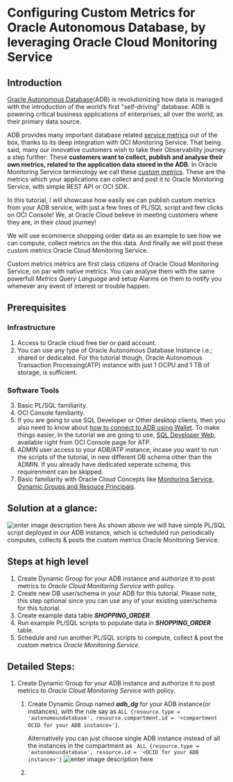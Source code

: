 

# Configuring Custom Metrics for Oracle Autonomous Database, by leveraging Oracle Cloud Monitoring Service
## Introduction
[Oracle Autonomous Database](https://www.oracle.com/autonomous-database/)(ADB) is revolutionizing how data is managed with the introduction of the world’s first "self-driving" database. ADB is powering critical business applications of enterprises, all over the world, as their primary data source. 

ADB provides many important database related [service metrics](https://docs.oracle.com/en-us/iaas/Content/Database/References/databasemetrics_topic-Overview_of_the_Database_Service_Autonomous_Database_Metrics.htm) out of the box, thanks to its deep integration with OCI Monitoring Service. 
That being said, many our innovative customers wish to take their Observability journey a step further:
These **customers want to collect, publish and analyse their own metrics, related to the application data stored in the ADB**. In Oracle Monitoring Service terminology we call these [*custom metrics*](https://docs.oracle.com/en-us/iaas/Content/Monitoring/Tasks/publishingcustommetrics.htm). These are the metrics which your applications can collect and post it to Oracle Monitoring Service, with simple REST API or OCI SDK. 

In this tutorial, I will showcase how easily we can publish custom metrics from your ADB service, with just a few lines of PL/SQL script and few clicks on OCI Console! We, at Oracle Cloud believe in meeting customers where they are, in their cloud journey!

We will use ecommerce shopping order data as an example to see how we can compute, collect metrics on the this data. And finally we will post these custom metrics Oracle Cloud Monitoring Service. 

Custom metrics metrics are first class citizens of Oracle Cloud Monitoring Service, on par with native metrics. You can analyse them with the same powerfull *Metrics Query Language* and setup Alarms on them to notify you whenever any event of interest or trouble happen.

## Prerequisites 
### Infrastructure
 1. Access to Oracle cloud free tier or paid account.
 2. You can use any type of Oracle Autonomous Database Instance i.e.; shared or dedicated. For the tutorial though, Oracle Autonomous Transaction Processing(ATP) instance with just 1 OCPU and 1 TB of storage, is sufficient. 
 
 ### Software Tools
 3. Basic PL/SQL familiarity.
 4. OCI Console familiarity.
 5. If you are going to use SQL Developer or Other desktop clients, then you also need to know about [how to connect to ADB using Wallet](https://docs.oracle.com/en/cloud/paas/autonomous-data-warehouse-cloud/cswgs/autonomous-connect-sql-developer.html#GUID-14217939-3E8F-4782-BFF2-021199A908FD).  To make things easier, In the tutorial we are going to use, [SQL Developer Web](https://docs.oracle.com/en/cloud/paas/autonomous-database/adbsa/sql-developer-web.html#GUID-C32A78E5-4C5F-476F-86AB-AEEEA9CF2704), available right from OCI Console page for ATP. 
 6. ADMIN user access to your ADB/ATP instance, incase you want to run the scripts of the tutorial, in new different DB schema other than the ADMIN. If you already have dedicated seperate schema, this requirenment can be skipped.
 7. Basic familiarity with Oracle Cloud Concepts like [Monitoring Service](https://docs.oracle.com/en-us/iaas/Content/Monitoring/Concepts/monitoringoverview.htm), [Dynamic Groups and Resouce Principals](https://docs.oracle.com/en-us/iaas/Content/Identity/Concepts/overview.htm). 
 
 ## Solution at a glance:
![enter image description here](https://github.com/mayur-oci/adb_custom_metrics/blob/main/images/adb_1.png?raw=true)
 As shown above we will have simple PL/SQL script deployed in our ADB instance,  which is scheduled run periodically computes, collects & posts the custom metrics Oracle Monitoring Service. 
 
## Steps at high level
 1. Create Dynamic Group for your ADB instance and authorize it to post metrics to *Oracle Cloud Monitoring Service* with policy.
 2. Create new DB user/schema in your ADB for this tutorial. Please note, this step optional since you can use any of your existing user/schema for this tutorial. 
 3. Create example data table ***SHOPPING_ORDER***.
 4. Run example PL/SQL scripts to populate data in ***SHOPPING_ORDER*** table. 
 5. Schedule and run another PL/SQL scripts to compute, collect & post the custom metrics *Oracle Monitoring Service*. 

 ## Detailed Steps:
 1. Create Dynamic Group for your ADB instance and authorize it to post metrics to *Oracle Cloud Monitoring Service* with policy.
      1. Create Dynamic Group named ***adb_dg*** for your ADB instance(or instances), with the rule say as `ALL {resource.type = 'autonomousdatabase', resource.compartment.id = '<compartment OCID for your ADB instance>'}`.
     
           Alternatively you can just choose single ADB instance instead of all the instances in the compartment as 
            ` ALL {resource.type = 'autonomousdatabase', resource.id = '<OCID for your ADB instance>'}`
![enter image description here](https://github.com/mayur-oci/adb_custom_metrics/blob/main/images/adb_2_dg.png?raw=true)
      2.  
      


 
     
 
 

